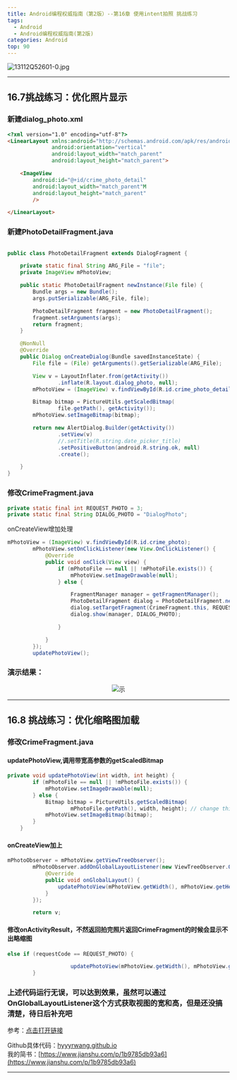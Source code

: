 ```yaml
---
title: Android编程权威指南（第2版）--第16章 使用intent拍照 挑战练习
tags:
  - Android
  - Android编程权威指南(第2版)
categories: Android
top: 90
---
```

![13112Q52601-0.jpg](https://upload-images.jianshu.io/upload_images/9140378-c24e07e3cc2c0928.jpg?imageMogr2/auto-orient/strip%7CimageView2/2/w/1240)
***
<!--more-->

## 16.7挑战练习：优化照片显示
### 新建dialog_photo.xml

```html
<?xml version="1.0" encoding="utf-8"?>
<LinearLayout xmlns:android="http://schemas.android.com/apk/res/android"
              android:orientation="vertical"
              android:layout_width="match_parent"
              android:layout_height="match_parent">

    <ImageView
        android:id="@+id/crime_photo_detail"
        android:layout_width="match_parent"M
        android:layout_height="match_parent"
        />

</LinearLayout>
```

### 新建PhotoDetailFragment.java

```java

public class PhotoDetailFragment extends DialogFragment {

    private static final String ARG_File = "file";
    private ImageView mPhotoView;

    public static PhotoDetailFragment newInstance(File file) {
        Bundle args = new Bundle();
        args.putSerializable(ARG_File, file);

        PhotoDetailFragment fragment = new PhotoDetailFragment();
        fragment.setArguments(args);
        return fragment;
    }

    @NonNull
    @Override
    public Dialog onCreateDialog(Bundle savedInstanceState) {
        File file = (File) getArguments().getSerializable(ARG_File);

        View v = LayoutInflater.from(getActivity())
                .inflate(R.layout.dialog_photo, null);
        mPhotoView = (ImageView) v.findViewById(R.id.crime_photo_detail);

        Bitmap bitmap = PictureUtils.getScaledBitmap(
                file.getPath(), getActivity());
        mPhotoView.setImageBitmap(bitmap);

        return new AlertDialog.Builder(getActivity())
                .setView(v)
                //.setTitle(R.string.date_picker_title)
                .setPositiveButton(android.R.string.ok, null)
                .create();

    }
}
```
### 修改CrimeFragment.java

```java
private static final int REQUEST_PHOTO = 3;
private static final String DIALOG_PHOTO = "DialogPhoto";
```

onCreateView增加处理

```java
mPhotoView = (ImageView) v.findViewById(R.id.crime_photo);
        mPhotoView.setOnClickListener(new View.OnClickListener() {
            @Override
            public void onClick(View view) {
                if (mPhotoFile == null || !mPhotoFile.exists()) {
                    mPhotoView.setImageDrawable(null);
                } else {

                    FragmentManager manager = getFragmentManager();
                    PhotoDetailFragment dialog = PhotoDetailFragment.newInstance(mPhotoFile);
                    dialog.setTargetFragment(CrimeFragment.this, REQUEST_PHOTO);
                    dialog.show(manager, DIALOG_PHOTO);

                }

            }
        });
        updatePhotoView();
```

### 演示结果：
<center>

![示](https://upload-images.jianshu.io/upload_images/9140378-6867c3422b8cc8ab.png?imageMogr2/auto-orient/strip%7CimageView2/2/w/240)

</center>

---

## 16.8 挑战练习：优化缩略图加载

### 修改CrimeFragment.java

#### updatePhotoView,调用带宽高参数的getScaledBitmap

```java
private void updatePhotoView(int width, int height) {
        if (mPhotoFile == null || !mPhotoFile.exists()) {
            mPhotoView.setImageDrawable(null);
        } else {
            Bitmap bitmap = PictureUtils.getScaledBitmap(
                    mPhotoFile.getPath(), width, height); // change this one
            mPhotoView.setImageBitmap(bitmap);
        }
    }
```

#### onCreateView加上

```java
mPhotoObserver = mPhotoView.getViewTreeObserver();
        mPhotoObserver.addOnGlobalLayoutListener(new ViewTreeObserver.OnGlobalLayoutListener() {
            @Override
            public void onGlobalLayout() {
                updatePhotoView(mPhotoView.getWidth(), mPhotoView.getHeight());
            }
        });

        return v;
```

#### 修改onActivityResult，不然返回拍完照片返回CrimeFragment的时候会显示不出略缩图

```java
else if (requestCode == REQUEST_PHOTO) {

                    updatePhotoView(mPhotoView.getWidth(), mPhotoView.getHeight());
        }
```



### 上述代码运行无误，可以达到效果，虽然可以通过OnGlobalLayoutListener这个方式获取视图的宽和高，但是还没搞清楚，待日后补充吧

参考：[点击打开链接](http://www.cnblogs.com/chase1/p/7192683.html)

Github具体代码：[hyyyrwang.github.io](https://github.com/wanghao15536870732/Android-programming-authority-guide/blob/master/Criminallntent2/app/src/main/java/com/example/lab/android/nuc/criminallntent/Fragment/CrimeFragment.java)<br>
我的简书：[https://www.jianshu.com/p/1b9785db93a6](https://www.jianshu.com/p/1b9785db93a6)
***
